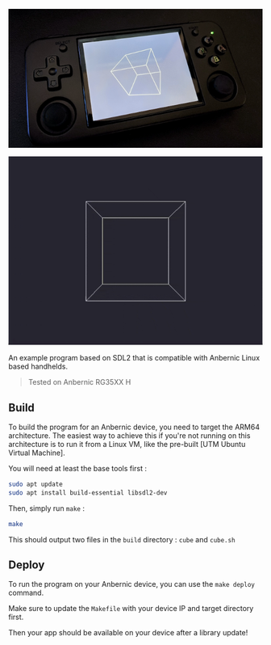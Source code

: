 ![photo](doc/photo.png)

![animation](doc/screenshot.gif)

An example program based on SDL2 that is compatible with Anbernic Linux based handhelds.

> Tested on Anbernic RG35XX H

## Build

To build the program for an Anbernic device, you need to target the ARM64 architecture. The easiest way to achieve this if you're not running on this architecture is to run it from a Linux VM, like the pre-built [UTM Ubuntu Virtual Machine].

You will need at least the base tools first :

```sh
sudo apt update
sudo apt install build-essential libsdl2-dev
```

Then, simply run `make` :

```sh
make
```

This should output two files in the `build` directory : `cube` and `cube.sh`

## Deploy

To run the program on your Anbernic device, you can use the `make deploy` command.

Make sure to update the `Makefile` with your device IP and target directory first.

Then your app should be available on your device after a library update!

```sh

```
